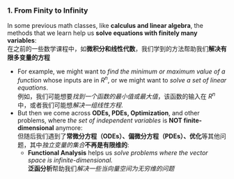### 1. From Finity to Infinity

In some previous math classes, like **calculus and linear algebra**, the methods that we learn help us **solve equations with finitely many variables**:  
在之前的一些数学课程中，如**微积分和线性代数**，我们学到的方法帮助我们**解决有限多变量的方程**
- For example, we might want to *find the minimum or maximum value of a function* whose inputs are in $R^n$, or we might want to *solve a set of linear equations*.   
例如，我们可能想要*找到一个函数的最小值或最大值*，该函数的输入在 $R^n$  中，或者我们可能想*解决一组线性方程*.
- But then we come across **ODEs, PDEs, Optimization**, and other problems, where *the set of independent variables* is **NOT finite-dimensional** anymore:  
但随后我们遇到了**常微分方程（ODEs）、偏微分方程（PDEs）、优化**等其他问题，其中*独立变量的集合***不再是有限维的**:
  - **Functional Analysis** helps us *solve problems where the vector space is infinite-dimensional.*  
  **泛函分析**帮助我们*解决一些当向量空间为无穷维的问题*
